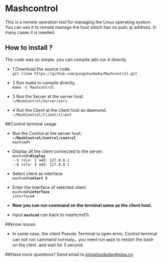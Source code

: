 # Mashcontrol
This is a remote operation tool for managing the Linux operating system. You can use it to remote manage the host which has no pulic ip address. In many cases it is needed.

## How to install ?<br>
The code was so simple. you can compile adn run it directly.
* 1 Download the source code . <br>
`git clone https://github.com/pingshunbobo/Mashcontrol.git`

* 2 Run make to compile directly.<br>
`make -C Mashcontrol`

* 3 Run the Server at the server host.<br>
`~/MashControl/Server/serv`

* 4 Run the Client at the client host as daemond.<br>
`~/MashControl/Client/client`


##Control terminal usage
* Run the Control at the server host.<br>
**`~/MashControl/Control/control`** <br>
`mashcmd%`

* Display all the client connected to the server. <br>
`mashcmd%`**`display`** <br>
`--5 role: 1 add: 127.0.0.1` <br>
`--6 role: 9 add: 127.0.0.1` <br>

* Select client as interface.<br>
`mashcmd%`**`select 5`**

* Enter the interface of selected client.<br>
`mashcmd%`**`interface`**<br>
`interface#`<br>
* **Now you can run command on the terminal same as the client host.**

* Input **`mashcmd`** can back to mashcmd%. 

##know issues
* In some case, the client Pseudo Terminal io open error, Control terminal can not run cammand normaly。you need run **`exit`** to restart the bash on the clent. and wait for 5 second.

##Have more questions?
Send email to pingshunbobo@sina.cn
